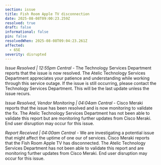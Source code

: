 ```yaml
---
section: issue
title: Fish Room Apple TV disconnection
date: 2025-08-08T09:00:23.259Z
resolved: true
draft: false
informational: false
pin: false
resolvedWhen: 2025-08-08T09:04:23.261Z
affected:
  - 65E
severity: disrupted
---
```

*Issue Resolved | 12:55pm Central* - The Technology Services Department reports that the issue is now resolved. The Atelic Technology Services Department appreciates your patience and understanding while working through this service outage. If the issue is still occurring, please contact the Technology Services Department. This will be the last update unless the issue recurs.

*Issue Resolved, Vendor Monitoring | 04:04am Central* - Cisco Meraki reports that the issue has been resolved and is now monitoring to validate the fix. The Atelic Technology Services Department has not been able to validate this report but are monitoring further updates from Cisco Meraki. End user disruption may occur for this issue.

*Report Received | 04:00am Central* - We are investigating a potential issue that might affect the uptime of one our of services. Cisco Meraki reports that the Fish Room Apple TV has disconnected. The Atelic Technology Services Department has not been able to validate this report and are monitoring further updates from Cisco Meraki. End user disruption may occur for this issue.
